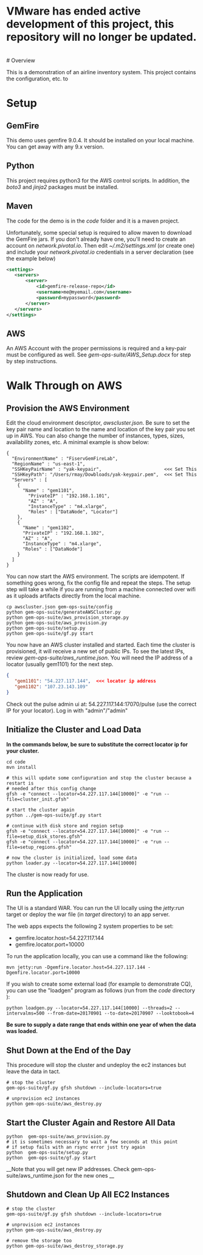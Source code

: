 <h1> VMware has ended active development of this project, this repository will no longer be updated.</h1><br># Overview

This is a demonstration of an airline inventory system.  This project contains
the configuration, etc. to

# Setup

## GemFire

This demo uses gemfire 9.0.4.  It should be installed on your local machine.
You can get away with any 9.x version.

## Python

This project requires python3 for the AWS control scripts. In addition, the
_boto3_  and _jinja2_ packages must be installed.

## Maven

The code for the demo is in the _code_ folder and it is a maven project.

Unfortunately, some special setup is required to allow maven to download the
GemFire jars. If you don't already have one, you'll need to create an account
on _network.pivotal.io_.  Then edit _~/.m2/settings.xml_ (or create one) and
include your _network.pivotal.io_ credentials in a server declaration (see the
  example below)

``` xml
<settings>
   <servers>
       <server>
           <id>gemfire-release-repo</id>
           <username>me@myemail.com</username>
           <password>mypassword</password>
       </server>
   </servers>
</settings>
```

## AWS

An AWS Account with the proper permissions is required and a key-pair must
be configured as well.  See _gem-ops-suite/AWS_Setup.docx_ for step by step
instructions.

# Walk Through on AWS

## Provision the AWS Environment

Edit the cloud environment descriptor, _awscluster.json_.  Be sure to set the
key pair name and location to the name and location of the key pair you set up
in AWS.  You can also change the number of instances, types, sizes,
availability zones, etc.  A minimal example is show below:

```
{
  "EnvironmentName" : "FiservGemFireLab",
  "RegionName" : "us-east-1",      
  "SSHKeyPairName" : "yak-keypair",                       <<< Set This
  "SSHKeyPath": "/Users/rmay/Dowbloads/yak-keypair.pem",  <<< Set This
  "Servers" : [
    {
      "Name" : "gem1101",
        "PrivateIP" : "192.168.1.101",
        "AZ" : "A",
        "InstanceType" : "m4.xlarge",
        "Roles" : ["DataNode", "Locator"]
    },
    {
      "Name" : "gem1102",
      "PrivateIP" : "192.168.1.102",
      "AZ" : "A",
      "InstanceType" : "m4.xlarge",
      "Roles" : ["DataNode"]
    }
  ]
}
```

You can now start the AWS environment. The scripts are idempotent.  If
something goes wrong, fix the config file and repeat the  steps.  The setup
step will take a while if you are running from a machine connected over wifi
as it uploads artifacts directly from the local machine.

```
cp awscluster.json gem-ops-suite/config
python gem-ops-suite/generateAWSCluster.py
python gem-ops-suite/aws_provision_storage.py
python gem-ops-suite/aws_provision.py
python gem-ops-suite/setup.py
python gem-ops-suite/gf.py start
```

You now have an AWS cluster installed and started.  Each time the cluster
is provisioned, it will receive a new set of public IPs.  To see the latest IPs,
review _gem-ops-suite/aws_runtime.json_.  You will need the IP address of a
locator (usually gem1101) for the next step.

``` json
{
   "gem1101": "54.227.117.144",  <<< locator ip address
   "gem1102": "107.23.143.109"
}
```

Check out the pulse admin ui at: 54.227.117.144:17070/pulse
(use the correct IP for your locator). Log in with "admin"/"admin"

## Initialize the Cluster and Load Data

__In the commands below, be sure to substitute the correct locator ip for your cluster.__

```
cd code
mvn install

# this will update some configuration and stop the cluster because a restart is
# needed after this config change
gfsh -e "connect --locator=54.227.117.144[10000]" -e "run --file=cluster_init.gfsh"

# start the cluster again
python ../gem-ops-suite/gf.py start

# continue with disk store and region setup
gfsh -e "connect --locator=54.227.117.144[10000]" -e "run --file=setup_disk_stores.gfsh"
gfsh -e "connect --locator=54.227.117.144[10000]" -e "run --file=setup_regions.gfsh"

# now the cluster is initialized, load some data
python loader.py --locator=54.227.117.144[10000]
```

The cluster is now ready for use.  

## Run the Application

The UI is a standard WAR.  You can run the UI locally using the _jetty:run_
target or deploy the war file (in _target_ directory) to an app server.  

The web apps expects the following 2 system properties to be set:
- gemfire.locator.host=54.227.117.144
- gemfire.locator.port=10000

To run the application locally, you can use a command like the following:
```
mvn jetty:run -Dgemfire.locator.host=54.227.117.144 -Dgemfire.locator.port=10000
```

If you wish to create some external load (for example to demonstrate CQ), you
can use the "loadgen" program as follows (run from the _code_ directory ):
```
python loadgen.py --locator=54.227.117.144[10000] --threads=2 --intervalms=500 --from-date=20170901 --to-date=20170907 --looktobook=4
```

__Be sure to supply a date range that ends within one year of when the data
was loaded.__

## Shut Down at the End of the Day

This procedure will stop the cluster and undeploy the ec2 instances but
leave the data in tact.

```
# stop the cluster
gem-ops-suite/gf.py gfsh shutdown --include-locators=true

# unprovision ec2 instances
python gem-ops-suite/aws_destroy.py
```

## Start the Cluster Again and Restore All Data

```
python  gem-ops-suite/aws_provision.py
# it is sometimes necessary to wait a few seconds at this point
# if setup fails with an rsync error just try again
python  gem-ops-suite/setup.py
python  gem-ops-suite/gf.py start
```
__Note that you will get new IP addresses.  Check gem-ops-suite/aws_runtime.json
for the new ones __

## Shutdown and Clean Up All EC2 Instances
```
# stop the cluster
gem-ops-suite/gf.py gfsh shutdown --include-locators=true

# unprovision ec2 instances
python gem-ops-suite/aws_destroy.py

# remove the storage too
python gem-ops-suite/aws_destroy_storage.py
```
